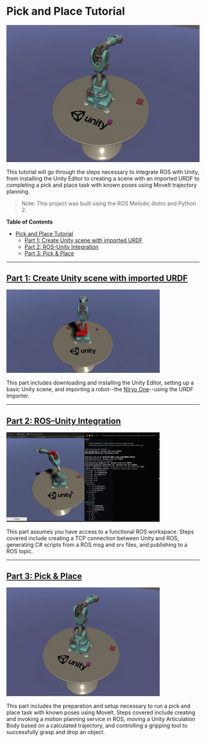# Pick and Place Tutorial

![](img/0_pick_place.gif)

This tutorial will go through the steps necessary to integrate ROS with Unity, from installing the Unity Editor to creating a scene with an imported URDF to completing a pick and place task with known poses using MoveIt trajectory planning. 

> Note: This project was built using the ROS Melodic distro and Python 2.

**Table of Contents**
- [Pick and Place Tutorial](#pick-and-place-tutorial)
  - [Part 1: Create Unity scene with imported URDF](#part-1-create-unity-scene-with-imported-urdf)
  - [Part 2: ROS–Unity Integration](#part-2-rosunity-integration)
  - [Part 3: Pick & Place](#part-3-pick--place)
  
---

## [Part 1: Create Unity scene with imported URDF](1_urdf.md) 

<img src="img/1_end.gif" width="400"/>

This part includes downloading and installing the Unity Editor, setting up a basic Unity scene, and importing a robot--the [Niryo One](https://niryo.com/niryo-one/)--using the URDF Importer. 

---

## [Part 2: ROS–Unity Integration](2_ros_tcp.md)

<img src="img/2_echo.png" width="400"/>

This part assumes you have access to a functional ROS workspace. Steps covered include creating a TCP connection between Unity and ROS, generating C# scripts from a ROS msg and srv files, and publishing to a ROS topic.

---

## [Part 3: Pick & Place](3_pick_and_place.md)
 
<img src="img/0_pick_place.gif" width="400"/>

This part includes the preparation and setup necessary to run a pick and place task with known poses using MoveIt. Steps covered include creating and invoking a motion planning service in ROS, moving a Unity Articulation Body based on a calculated trajectory, and controlling a gripping tool to successfully grasp and drop an object.